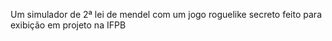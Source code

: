 Um simulador de 2ª lei de mendel com um jogo roguelike secreto feito para exibição em projeto na IFPB

